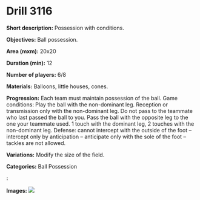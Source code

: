 # Drill 3116

**Short description:**
Possession with conditions.

**Objectives:**
Ball possession.

**Area (mxm):**
20x20

**Duration (min):**
12

**Number of players:**
6/8

**Materials:**
Balloons, little houses, cones.

**Progression:**
Each team must maintain possession of the ball. Game conditions: Play the ball with the non-dominant leg. Reception or transmission only with the non-dominant leg. Do not pass to the teammate who last passed the ball to you. Pass the ball with the opposite leg to the one your teammate used. 1 touch with the dominant leg, 2 touches with the non-dominant leg. Defense: cannot intercept with the outside of the foot – intercept only by anticipation – anticipate only with the sole of the foot – tackles are not allowed.

**Variations:**
Modify the size of the field.

**Categories:**
Ball Possession

**:**


**Images:**
![](https://www.coachingfutsal.com/\images\a72e34b7-cdb6-433e-9248-4f06b6f69d86_12.jpg)

